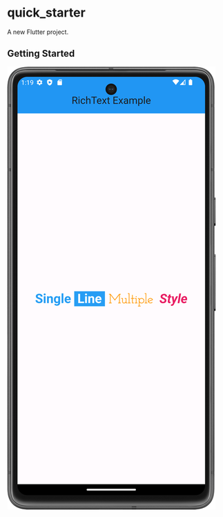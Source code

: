 # quick_starter

A new Flutter project.

## Getting Started

![CHESSE!](Snaps/Screenshot_20240117_131924.png)
